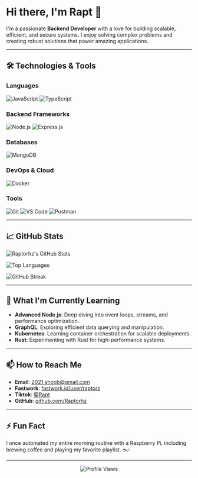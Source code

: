 # Hi there, I'm Rapt 👋

I'm a passionate **Backend Developer** with a love for building scalable, efficient, and secure systems. I enjoy solving complex problems and creating robust solutions that power amazing applications.

---

## 🛠️ Technologies & Tools

### Languages
![JavaScript](https://img.shields.io/badge/-JavaScript-F7DF1E?style=flat&logo=javascript&logoColor=black)
![TypeScript](https://img.shields.io/badge/-TypeScript-3178C6?style=flat&logo=typescript&logoColor=white)

### Backend Frameworks
![Node.js](https://img.shields.io/badge/-Node.js-339933?style=flat&logo=node.js&logoColor=white)
![Express.js](https://img.shields.io/badge/-Express.js-000000?style=flat&logo=express&logoColor=white)

### Databases
![MongoDB](https://img.shields.io/badge/-MongoDB-47A248?style=flat&logo=mongodb&logoColor=white)

### DevOps & Cloud
![Docker](https://img.shields.io/badge/-Docker-2496ED?style=flat&logo=docker&logoColor=white)

### Tools
![Git](https://img.shields.io/badge/-Git-F05032?style=flat&logo=git&logoColor=white)
![VS Code](https://img.shields.io/badge/-VS_Code-007ACC?style=flat&logo=visual-studio-code&logoColor=white)
![Postman](https://img.shields.io/badge/-Postman-FF6C37?style=flat&logo=postman&logoColor=white)

---

## 📈 GitHub Stats

![Raptorhz's GitHub Stats](https://github-readme-stats.vercel.app/api?username=Raptorhz&show_icons=true&theme=radical&hide_border=true)

![Top Languages](https://github-readme-stats.vercel.app/api/top-langs/?username=Raptorhz&layout=compact&theme=radical&hide_border=true)

![GitHub Streak](https://github-readme-streak-stats.herokuapp.com/?user=Raptorhz&theme=radical&hide_border=true)

---

## 🌱 What I'm Currently Learning

- **Advanced Node.js**: Deep diving into event loops, streams, and performance optimization.
- **GraphQL**: Exploring efficient data querying and manipulation.
- **Kubernetes**: Learning container orchestration for scalable deployments.
- **Rust**: Experimenting with Rust for high-performance systems.

---

## 📫 How to Reach Me

- **Email**: 2021.shoob@gmail.com
- **Fastwork**: [fastwork.id/user/raptorz](https://fastwork.id/user/raptorz)
- **Tiktok**: [@Rapt](https://www.tiktok.com/@raptortz)
- **GitHub**: [github.com/Raptorhz](https://github.com/Raptorhz)

---

## ⚡ Fun Fact

I once automated my entire morning routine with a Raspberry Pi, including brewing coffee and playing my favorite playlist. ☕🎶

---

<p align="center">
  <img src="https://komarev.com/ghpvc/?username=Raptorhz&color=blue&style=flat" alt="Profile Views">
</p>
